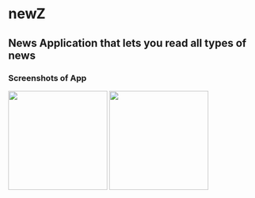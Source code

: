 # newZ
## News Application that lets you read all types of news
### Screenshots of App
<img src="https://github.com/starc007/newZ/blob/master/assets/20200810_113226.jpg" width="200" height="200" />
<img src="https://github.com/starc007/newZ/blob/master/assets/20200810_113200.jpg" width="200" height="200" />

